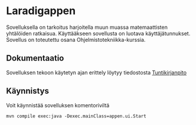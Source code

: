 # Laradigappen
Sovelluksella on tarkoitus harjoitella muun muassa matemaattisten yhtälöiden
ratkaisua. Käyttääkseen sovellusta on luotava käyttäjätunnukset.
Sovellus on toteutettu osana Ohjelmistotekniikka-kurssia.

## Dokumentaatio

Sovelluksen tekoon käytetyn ajan erittely löytyy tiedostosta [Tuntikirjanpito](https://github.com/Ptterz/ot-harjoitustyo/blob/master/dokumentointi/tuntikirjanpito.md)

## Käynnistys

Voit käynnistää sovelluksen komentoriviltä
```
mvn compile exec:java -Dexec.mainClass=appen.ui.Start
```
